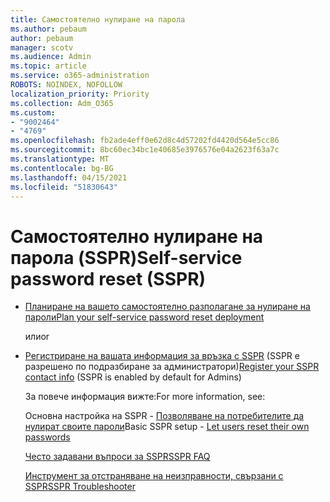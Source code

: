 ```yaml
---
title: Самостоятелно нулиране на парола
ms.author: pebaum
author: pebaum
manager: scotv
ms.audience: Admin
ms.topic: article
ms.service: o365-administration
ROBOTS: NOINDEX, NOFOLLOW
localization_priority: Priority
ms.collection: Adm_O365
ms.custom:
- "9002464"
- "4769"
ms.openlocfilehash: fb2ade4eff0e62d8c4d57202fd4420d564e5cc86
ms.sourcegitcommit: 8bc60ec34bc1e40685e3976576e04a2623f63a7c
ms.translationtype: MT
ms.contentlocale: bg-BG
ms.lasthandoff: 04/15/2021
ms.locfileid: "51830643"
---
```

# <a name="self-service-password-reset-sspr"></a><span data-ttu-id="2397f-102">Самостоятелно нулиране на парола (SSPR)</span><span class="sxs-lookup"><span data-stu-id="2397f-102">Self-service password reset (SSPR)</span></span>

- [<span data-ttu-id="2397f-103">Планиране на вашето самостоятелно разполагане за нулиране на пароли</span><span class="sxs-lookup"><span data-stu-id="2397f-103">Plan your self-service password reset deployment</span></span>](https://go.microsoft.com/fwlink/?linkid=2142944)  

    <span data-ttu-id="2397f-104">или</span><span class="sxs-lookup"><span data-stu-id="2397f-104">or</span></span>
- <span data-ttu-id="2397f-105">[Регистриране на вашата информация за връзка с SSPR](https://go.microsoft.com/fwlink/?linkid=849451) (SSPR е разрешено по подразбиране за администратори)</span><span class="sxs-lookup"><span data-stu-id="2397f-105">[Register your SSPR contact info](https://go.microsoft.com/fwlink/?linkid=849451) (SSPR is enabled by default for Admins)</span></span>

    <span data-ttu-id="2397f-106">За повече информация вижте:</span><span class="sxs-lookup"><span data-stu-id="2397f-106">For more information, see:</span></span>

    <span data-ttu-id="2397f-107">Основна настройка на SSPR - [Позволяване на потребителите да нулират своите пароли](https://docs.microsoft.com/microsoft-365/admin/add-users/let-users-reset-passwords)</span><span class="sxs-lookup"><span data-stu-id="2397f-107">Basic SSPR setup - [Let users reset their own passwords](https://docs.microsoft.com/microsoft-365/admin/add-users/let-users-reset-passwords)</span></span>

    [<span data-ttu-id="2397f-108">Често задавани въпроси за SSPR</span><span class="sxs-lookup"><span data-stu-id="2397f-108">SSPR FAQ</span></span>](https://docs.microsoft.com/azure/active-directory/authentication/active-directory-passwords-faq)

    [<span data-ttu-id="2397f-109">Инструмент за отстраняване на неизправности, свързани с SSPR</span><span class="sxs-lookup"><span data-stu-id="2397f-109">SSPR Troubleshooter</span></span>](https://docs.microsoft.com/azure/active-directory/authentication/active-directory-passwords-troubleshoot)
